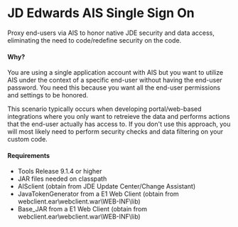 # JD Edwards AIS Single Sign On

 Proxy end-users via AIS to honor native JDE security and data access, eliminating the need to code/redefine security on the code.
 
#### Why?
 You are using a single application account with AIS but you want to utilize AIS under the context of a specific end-user without having the end-user password. You need this because you want all the end-user permissions and settings to be honored.
 
 This scenario typically occurs when developing portal/web-based integrations where you only want to retreieve the data and performs actions that the end-user actually has access to. If you don't use this approach, you will most likely need to perform security checks and data filtering on your custom code.
 

#### Requirements
 - Tools Release 9.1.4 or higher
 - JAR files needed on classpath
  - AISclient (obtain from JDE Update Center/Change Assistant)
  - JavaTokenGenerator from a E1 Web Client (obtain from webclient.ear\webclient.war\WEB-INF\lib)
  - Base_JAR from a E1 Web Client (obtain from webclient.ear\webclient.war\WEB-INF\lib)

